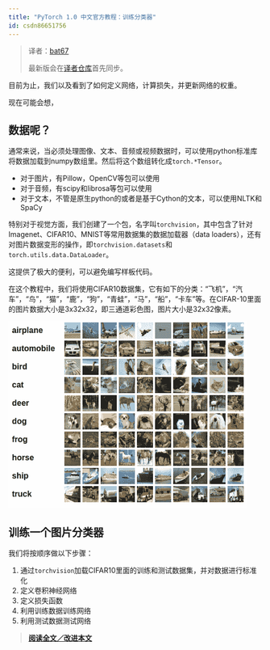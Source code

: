 ```yaml
---
title: "PyTorch 1.0 中文官方教程：训练分类器"
id: csdn86651756
---
```


> 译者：[bat67](https://github.com/bat67)
> 
> 最新版会在[译者仓库](https://github.com/bat67/Deep-Learning-with-PyTorch-A-60-Minute-Blitz-cn)首先同步。

目前为止，我们以及看到了如何定义网络，计算损失，并更新网络的权重。

现在可能会想，

## 数据呢？

通常来说，当必须处理图像、文本、音频或视频数据时，可以使用python标准库将数据加载到numpy数组里。然后将这个数组转化成`torch.*Tensor`。

*   对于图片，有Pillow，OpenCV等包可以使用
*   对于音频，有scipy和librosa等包可以使用
*   对于文本，不管是原生python的或者是基于Cython的文本，可以使用NLTK和SpaCy

特别对于视觉方面，我们创建了一个包，名字叫`torchvision`，其中包含了针对Imagenet、CIFAR10、MNIST等常用数据集的数据加载器（data loaders），还有对图片数据变形的操作，即`torchvision.datasets`和`torch.utils.data.DataLoader`。

这提供了极大的便利，可以避免编写样板代码。

在这个教程中，我们将使用CIFAR10数据集，它有如下的分类：“飞机”，“汽车”，“鸟”，“猫”，“鹿”，“狗”，“青蛙”，“马”，“船”，“卡车”等。在CIFAR-10里面的图片数据大小是3x32x32，即三通道彩色图，图片大小是32x32像素。

![cifar10](../img/ba99cca29ac2c168628e346226da05da.png)

## 训练一个图片分类器

我们将按顺序做以下步骤：

1.  通过`torchvision`加载CIFAR10里面的训练和测试数据集，并对数据进行标准化
2.  定义卷积神经网络
3.  定义损失函数
4.  利用训练数据训练网络
5.  利用测试数据测试网络

> [**阅读全文／改进本文**](https://github.com/apachecn/pytorch-doc-zh/blob/master/docs/1.0/blitz_cifar10_tutorial.md)